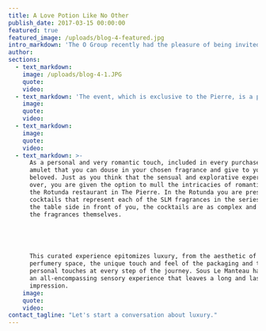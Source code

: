 ```yaml
---
title: A Love Potion Like No Other
publish_date: 2017-03-15 00:00:00
featured: true
featured_image: /uploads/blog-4-featured.jpg
intro_markdown: 'The O Group recently had the pleasure of being invited to what can only be described as an intoxicating experience by one of our favorite clients, The Pierre Hotel in Manhattan.​'
author:
sections:
  - text_markdown:
    image: /uploads/blog-4-1.JPG
    quote:
    video:
  - text_markdown: 'The event, which is exclusive to the Pierre, is a pop-up store by contemporary French perfumery Sous Le Manteau. With a fresh approach to fragrance and romantic love, Sous Le Manteau and The Pierre Hotel provide a unique and memorable aromatic journey known as the ‘Essence of Love’. Upon entering the ambient pop-up store you are met with the host and creator of Sous Le Manteau, Olivia Bransbourg who then explains the concept behind the range. Love, desire and the sensory processing of certain notes in the unisex fragrances drive the ‘Essence of Love’ series. Inspired by old French love potions each perfume symbolizes a certain type of lover and certain approach to romantic love. Visitors are matched to a scent by a questionnaire given to you in store, which you can also take on the Sous Le Manteau website here. The full ‘Perfume of Desires’ range has five unique fragrances but you will definitely have one favorite that evokes feelings of desire and sensuality​'
    image:
    quote:
    video:
  - text_markdown:
    image:
    quote:
    video:
  - text_markdown: >-
      As a personal and very romantic touch, included in every purchase is an
      amulet that you can douse in your chosen fragrance and give to your
      beloved. Just as you think that the sensual and explorative experience is
      over, you are given the option to mull the intricacies of romantic love at
      the Rotunda restaurant in The Pierre. In the Rotunda you are presented with
      cocktails that represent each of the SLM fragrances in the series. Made at
      the table side in front of you, the cocktails are as complex and lovely as
      the fragrances themselves.





      This curated experience epitomizes luxury, from the aesthetic of the
      perfumery space, the unique touch and feel of the packaging and the
      personal touches at every step of the journey. Sous Le Manteau has created
      an all-encompassing sensory experience that leaves a long and lasting
      impression.
    image:
    quote:
    video:
contact_tagline: "Let's start a conversation about luxury."
---
```



